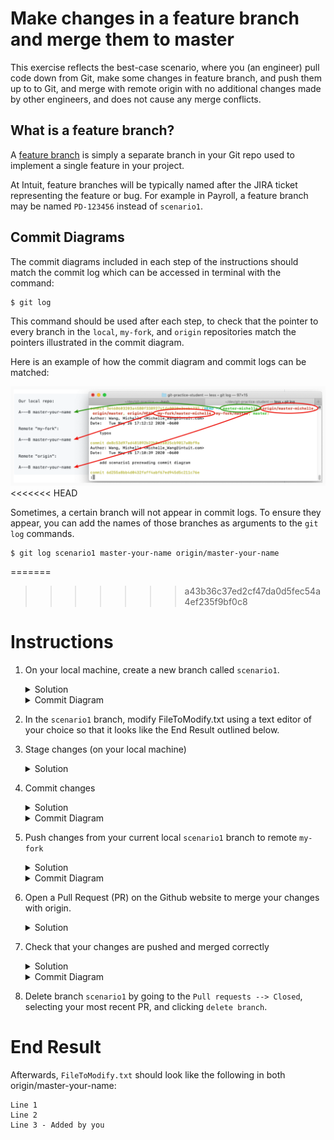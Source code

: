 # Make changes in a feature branch and merge them to master

This exercise reflects the best-case scenario, where you (an engineer) pull code down from Git, make some changes in feature branch, and push them up to to Git, and merge with remote origin with no additional changes made by other engineers, and does not cause any merge conflicts. 

## What is a feature branch?

A [feature branch](https://bocoup.com/blog/git-workflow-walkthrough-feature-branches) is simply a separate branch in your Git repo used to implement a single feature in your project.

At Intuit, feature branches will be typically named after the JIRA ticket representing the feature or bug. For example in Payroll, a feature branch may be named `PD-123456` instead of `scenario1`.

## Commit Diagrams
The commit diagrams included in each step of the instructions should match the commit log which can be accessed in terminal with the command:
```console
$ git log
```
This command should be used after each step, to check that the pointer to every branch in the `local`, `my-fork`, and `origin` repositories match the pointers illustrated in the commit diagram. 

Here is an example of how the commit diagram and commit logs can be matched: 

![git log diagram initial](img/0_labelled.png)
    <!-- (This is the link to edit the diagram: https://app.mural.co/t/intuitqboteam/m/intuitqboteam/1590527283623/8aeb97f63a333034b7438edff848cda281bbf56c) -->
<<<<<<< HEAD

Sometimes, a certain branch will not appear in commit logs. To ensure they appear, you can add the names of those branches as arguments to the `git log` commands.
```console
$ git log scenario1 master-your-name origin/master-your-name
```
=======
>>>>>>> a43b36c37ed2cf47da0d5fec54a4ef235f9bf0c8

# Instructions
1. On your local machine, create a new branch called `scenario1`.
    <details>
    <summary>Solution</summary>

    ```console
    $ git checkout -b scenario1
    ```
    </details>

    <details>
    <summary>Commit Diagram</summary>

    Below are the commit diagrams for our `local repo`, remote `my-fork`, and remote `origin`. `A` and `B` represent existing commits in this project, while `C` or later letters (in future diagrams) represent new changes a user introduces. 

    It is helpful to understand the concept of "remote" and "local" repos, as well as "branching". Further explanations can be found in the main `README.md`.

    Currently, the `local repo`, `my-fork` and `origin` all point to the same commit (the existing content in the repo).
    ```
    Our local repo:
    
    A---B master-your-name, scenario1
    

    Remote "my-fork":
    
    <nothing relevent to show>
    

    Remote "origin":
    
    A---B master-your-name
    ```
    ![git log diagram 1](img/1_initial.png)
    <!-- (This is the link to edit the diagram: https://app.mural.co/t/intuitqboteam/m/intuitqboteam/1590527283623/8aeb97f63a333034b7438edff848cda281bbf56c) -->
    </details>

1. In the `scenario1` branch, modify FileToModify.txt using a text editor of your choice so that it looks like the End Result outlined below. 
1. Stage changes (on your local machine)
    <details>
    <summary>Solution</summary>
    
    ```console 
    $ git stage -A
    ```
    </details>
1. Commit changes
    <details>
    <summary>Solution</summary>
    
    ```console 
    $ git commit -m "added a line to the end"
    ```
    </details>
    <details>
    <summary>Commit Diagram</summary>

    ```
    Our local Repo: 

    Branch "scenario1" is pointing at your new commit, C.
    
      C scenario1
     /
    A---B master-your-name
    

    Remote "my-fork": 
    
    <nothing relevent to show>
    

    Remote "origin": 
    
    A---B master-your-name
    ```
    ![git log diagram 4](img/4_labelled.png)
    <!-- (This is the link to edit the diagram: https://app.mural.co/t/intuitqboteam/m/intuitqboteam/1590528136485/f2454ae7cf47d3194fb4ecfee7cfcb939fe595f2) -->
    </details>
1. Push changes from your current local `scenario1` branch to remote `my-fork`
    <details>
    <summary>Solution</summary>
    
    ```console
    $ git push -u my-fork scenario1
    ```
    </details>
    <details>
    <summary>Commit Diagram</summary>

    Check your [`commit logs`](https://git-scm.com/book/en/v2/Git-Basics-Viewing-the-Commit-History), which contains all commits and merges by all authors in this project, in reverse-chronological order:
    ```console
    $ git log
    ```

    Try to match each pointer in the above commit logs to the commit diagrams below.

    ```
    Our local Repo: 
    
      C scenario1
     /
    A---B master-your-name
    

    Remote "my-fork": 

      C scenario1
     /
    A---B master-your-name


    Remote "origin":
    
    A---B master-your-name
    ```

    ![Git log diagram](img/5_gitDiagram.png)
    <!-- (This is the link to edit the diagram: https://app.mural.co/t/intuitqboteam/m/intuitqboteam/1590103154632/7b0d466ace2966b58c091eaf0aa2d6c663dedb5a) -->
    </details>
1. Open a Pull Request (PR) on the Github website to merge your changes with origin. 
    <details>
    <summary>Solution</summary>
    
    1. Go to `your-fork` (where you pushed your changes) on the Github website. By deafult, this is located at `github.intuit.com/<your-name>/git-practice`
    1. Click "New pull request" (beside "Branch: master-your-name"). Notice this action automatically takes you to the `git-practice` repo in Albertasaurus, as this is where you are trying to merge your code change to. 
    1. Scroll down to see all the file change(s) you have made, and ensure they are correct. Ensure the "head repository" is your your fork, the "base repository" is Albertasaurus/git-practice, and that the compared and base branches are both `master-your-name`.

        ![Git PR](img/6_PR.png) <!-- (This is the link to edit the diagram: https://app.mural.co/t/intuitqboteam/m/intuitqboteam/1590774642826/ba1c07bcc7ddbb787ce7e6e27de3e02ac7fd2c23) -->

    1. Click the green "Create pull request" button. Add a descriptive title and description illustrating the nature of your code change if you wish. Once all checks have passed, choose "Squash and merge" from the dropdown beside "Merge pull request", then "Confirm merge". 

        "[Squash and merge](https://github.blog/2016-04-01-squash-your-commits/#enter-commit-squashing)" takes all the commits pushed to `my-fork` and pushes them into `master-your-name` in Albertasaurus as one single commit.
    1. You can go to the "code" tab in `Albertasaurus/git-practice`, go to the `master-your-name` branch, and see that your changes are merged.

1. Check that your changes are pushed and merged correctly
    <details>
    <summary>Solution</summary>
    
    Update your local repo, and its pointers. 
    ``` console
    $ git checkout master-<your-name>
    $ git pull origin master-<your-name> 
    ```

    Check your commit logs, and ensure they match the commit diagram.
    ```console
    $ git log 
    ```
    </details>

    <details>
    <summary>Commit Diagram</summary>

    After `my-fork` is PR-ed into `master-your-name`, `master-your-name` will point at a new commit `C'`, that represents the squahsed version of all commits from the `scenario1` branch.
    ```
    Our local Repo: 
    
    A---B---C' master-your-name


    Remote "my-fork": 
    
    A---B master-your-name


    Remote "origin":
    
    A---B---C' master-your-name
    ```
    !["Final git log diagram"](img/7_s1final_gitLog_labelled.png) <!-- (This is the link to edit the diagram: https://app.mural.co/t/intuitqboteam/m/intuitqboteam/1590174462805/d8269296d9f97d5402299c2304a5fba7549a7a48) -->
    </details>
1. Delete branch `scenario1` by going to the `Pull requests --> Closed`, selecting your most recent PR, and clicking `delete branch`. 

# End Result
Afterwards, `FileToModify.txt` should look like the following in both origin/master-your-name:
```
Line 1 
Line 2
Line 3 - Added by you
```
